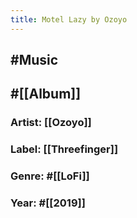 ```yaml
---
title: Motel Lazy by Ozoyo
---
```


## #Music

## #[[Album]]
### Artist: [[Ozoyo]]

### Label: [[Threefinger]]

### Genre: #[[LoFi]]

### Year: #[[2019]]

